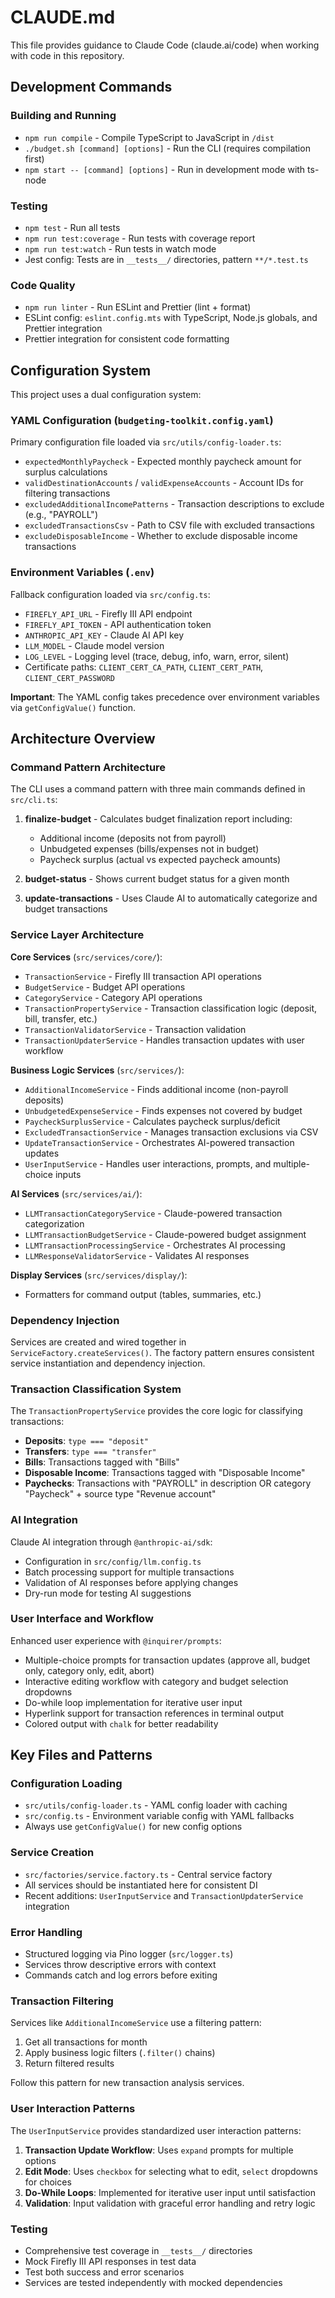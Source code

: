 # CLAUDE.md

This file provides guidance to Claude Code (claude.ai/code) when working with code in this repository.

## Development Commands

### Building and Running

- `npm run compile` - Compile TypeScript to JavaScript in `/dist`
- `./budget.sh [command] [options]` - Run the CLI (requires compilation first)
- `npm start -- [command] [options]` - Run in development mode with ts-node

### Testing

- `npm test` - Run all tests
- `npm run test:coverage` - Run tests with coverage report
- `npm run test:watch` - Run tests in watch mode
- Jest config: Tests are in `__tests__/` directories, pattern `**/*.test.ts`

### Code Quality

- `npm run linter` - Run ESLint and Prettier (lint + format)
- ESLint config: `eslint.config.mts` with TypeScript, Node.js globals, and Prettier integration
- Prettier integration for consistent code formatting

## Configuration System

This project uses a dual configuration system:

### YAML Configuration (`budgeting-toolkit.config.yaml`)

Primary configuration file loaded via `src/utils/config-loader.ts`:

- `expectedMonthlyPaycheck` - Expected monthly paycheck amount for surplus calculations
- `validDestinationAccounts` / `validExpenseAccounts` - Account IDs for filtering transactions
- `excludedAdditionalIncomePatterns` - Transaction descriptions to exclude (e.g., "PAYROLL")
- `excludedTransactionsCsv` - Path to CSV file with excluded transactions
- `excludeDisposableIncome` - Whether to exclude disposable income transactions

### Environment Variables (`.env`)

Fallback configuration loaded via `src/config.ts`:

- `FIREFLY_API_URL` - Firefly III API endpoint
- `FIREFLY_API_TOKEN` - API authentication token
- `ANTHROPIC_API_KEY` - Claude AI API key
- `LLM_MODEL` - Claude model version
- `LOG_LEVEL` - Logging level (trace, debug, info, warn, error, silent)
- Certificate paths: `CLIENT_CERT_CA_PATH`, `CLIENT_CERT_PATH`, `CLIENT_CERT_PASSWORD`

**Important**: The YAML config takes precedence over environment variables via `getConfigValue()` function.

## Architecture Overview

### Command Pattern Architecture

The CLI uses a command pattern with three main commands defined in `src/cli.ts`:

1. **finalize-budget** - Calculates budget finalization report including:
    - Additional income (deposits not from payroll)
    - Unbudgeted expenses (bills/expenses not in budget)
    - Paycheck surplus (actual vs expected paycheck amounts)

2. **budget-status** - Shows current budget status for a given month

3. **update-transactions** - Uses Claude AI to automatically categorize and budget transactions

### Service Layer Architecture

**Core Services** (`src/services/core/`):

- `TransactionService` - Firefly III transaction API operations
- `BudgetService` - Budget API operations
- `CategoryService` - Category API operations
- `TransactionPropertyService` - Transaction classification logic (deposit, bill, transfer, etc.)
- `TransactionValidatorService` - Transaction validation
- `TransactionUpdaterService` - Handles transaction updates with user workflow

**Business Logic Services** (`src/services/`):

- `AdditionalIncomeService` - Finds additional income (non-payroll deposits)
- `UnbudgetedExpenseService` - Finds expenses not covered by budget
- `PaycheckSurplusService` - Calculates paycheck surplus/deficit
- `ExcludedTransactionService` - Manages transaction exclusions via CSV
- `UpdateTransactionService` - Orchestrates AI-powered transaction updates
- `UserInputService` - Handles user interactions, prompts, and multiple-choice inputs

**AI Services** (`src/services/ai/`):

- `LLMTransactionCategoryService` - Claude-powered transaction categorization
- `LLMTransactionBudgetService` - Claude-powered budget assignment
- `LLMTransactionProcessingService` - Orchestrates AI processing
- `LLMResponseValidatorService` - Validates AI responses

**Display Services** (`src/services/display/`):

- Formatters for command output (tables, summaries, etc.)

### Dependency Injection

Services are created and wired together in `ServiceFactory.createServices()`. The factory pattern ensures consistent service instantiation and dependency injection.

### Transaction Classification System

The `TransactionPropertyService` provides the core logic for classifying transactions:

- **Deposits**: `type === "deposit"`
- **Transfers**: `type === "transfer"`
- **Bills**: Transactions tagged with "Bills"
- **Disposable Income**: Transactions tagged with "Disposable Income"
- **Paychecks**: Transactions with "PAYROLL" in description OR category "Paycheck" + source type "Revenue account"

### AI Integration

Claude AI integration through `@anthropic-ai/sdk`:

- Configuration in `src/config/llm.config.ts`
- Batch processing support for multiple transactions
- Validation of AI responses before applying changes
- Dry-run mode for testing AI suggestions

### User Interface and Workflow

Enhanced user experience with `@inquirer/prompts`:

- Multiple-choice prompts for transaction updates (approve all, budget only, category only, edit, abort)
- Interactive editing workflow with category and budget selection dropdowns
- Do-while loop implementation for iterative user input
- Hyperlink support for transaction references in terminal output
- Colored output with `chalk` for better readability

## Key Files and Patterns

### Configuration Loading

- `src/utils/config-loader.ts` - YAML config loader with caching
- `src/config.ts` - Environment variable config with YAML fallbacks
- Always use `getConfigValue()` for new config options

### Service Creation

- `src/factories/service.factory.ts` - Central service factory
- All services should be instantiated here for consistent DI
- Recent additions: `UserInputService` and `TransactionUpdaterService` integration

### Error Handling

- Structured logging via Pino logger (`src/logger.ts`)
- Services throw descriptive errors with context
- Commands catch and log errors before exiting

### Transaction Filtering

Services like `AdditionalIncomeService` use a filtering pattern:

1. Get all transactions for month
2. Apply business logic filters (`.filter()` chains)
3. Return filtered results

Follow this pattern for new transaction analysis services.

### User Interaction Patterns

The `UserInputService` provides standardized user interaction patterns:

1. **Transaction Update Workflow**: Uses `expand` prompts for multiple options
2. **Edit Mode**: Uses `checkbox` for selecting what to edit, `select` dropdowns for choices
3. **Do-While Loops**: Implemented for iterative user input until satisfaction
4. **Validation**: Input validation with graceful error handling and retry logic

### Testing

- Comprehensive test coverage in `__tests__/` directories
- Mock Firefly III API responses in test data
- Test both success and error scenarios
- Services are tested independently with mocked dependencies

